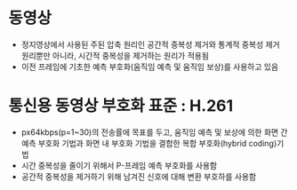 # 동영상
- 정지영상에서 사용된 주된 압축 원리인 공간적 중복성 제거와 통계적 중복성 제거 원리뿐만 아니라, 시간적 중복성을 제거하는 원리가 적용됨
- 이전 프레임에 기초한 예측 부호화(움직임 예측 및 움직임 보상)를 사용하고 있음

# 통신용 동영상 부호화 표준 : H.261
- px64kbps(p=1~30)의 전송률에 목표를 두고, 움직임 예측 및 보상에 의한 화면 간 예측 부호화 기법과 화면 내 부호화 기법을 결합한 복합 부호화(hybrid coding)기법
- 시간 중복성을 줄이기 위해서 P-프레임 예측 부호화를 사용함
- 공간적 중복성을 제거하기 위해 남겨진 신호에 대해 변환 부호하를 사용함
